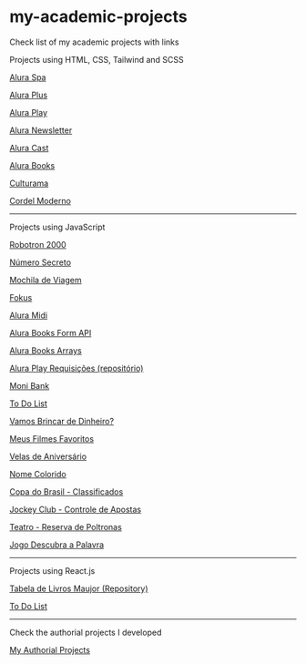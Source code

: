 # my-academic-projects
 Check list of my academic projects with links

Projects using HTML, CSS, Tailwind and SCSS

<a href="https://matheus-pombeiro.github.io/alura-spa">Alura Spa</a>

<a href="https://matheus-pombeiro.github.io/alura-plus">Alura Plus</a>

<a href="https://matheus-pombeiro.github.io/alura-play">Alura Play</a>

<a href="https://matheus-pombeiro.github.io/alura-newsletter/newsletter">Alura Newsletter</a>

<a href="https://matheus-pombeiro.github.io/alura-cast">Alura Cast</a>

<a href="https://matheus-pombeiro.github.io/alura-books">Alura Books</a>

<a href="https://matheus-pombeiro.github.io/culturama">Culturama</a>

<a href="https://matheus-pombeiro.github.io/cordel-moderno">Cordel Moderno</a>

<hr>

Projects using JavaScript

<a href="https://matheus-pombeiro.github.io/robotron-2000">Robotron 2000</a>

<a href="https://matheus-pombeiro.github.io/numero-secreto">Número Secreto</a>

<a href="https://matheus-pombeiro.github.io/mochila-de-viagem">Mochila de Viagem</a>

<a href="https://matheus-pombeiro.github.io/fokus">Fokus</a>

<a href="https://matheus-pombeiro.github.io/alura-midi">Alura Midi</a>

<a href="https://matheus-pombeiro.github.io/alura-books-form-api">Alura Books Form API</a>

<a href="https://matheus-pombeiro.github.io/alura-books-arrays">Alura Books Arrays</a>

<a href="https://github.com/Matheus-Pombeiro/alura-play-requisicoes">Alura Play Requisições (repositório)</a>

<a href="https://matheus-pombeiro.github.io/moni-bank">Moni Bank</a>

<a href="https://matheus-pombeiro.github.io/livrojs/cap10/ex10-1">To Do List</a>

<a href="https://matheus-pombeiro.github.io/livrojs/cap10/ex10-2">Vamos Brincar de Dinheiro?</a>

<a href="https://matheus-pombeiro.github.io/livrojs/cap10/ex10-3">Meus Filmes Favoritos</a>

<a href="https://matheus-pombeiro.github.io/livrojs/cap10/ex10-4">Velas de Aniversário</a>

<a href="https://matheus-pombeiro.github.io/livrojs/cap10/ex10-5">Nome Colorido</a>

<a href="https://matheus-pombeiro.github.io/livrojs/cap10/ex10-6">Copa do Brasil - Classificados</a>

<a href="https://matheus-pombeiro.github.io/livrojs/cap11/ex11-1">Jockey Club - Controle de Apostas</a>

<a href="https://matheus-pombeiro.github.io/livrojs/cap11/ex11-2">Teatro - Reserva de Poltronas</a>

<a href="https://matheus-pombeiro.github.io/livrojs/cap11/ex11-3">Jogo Descubra a Palavra</a>

<hr>

Projects using React.js

<a href="https://github.com/Matheus-Pombeiro/livro-react-maujor">Tabela de Livros Maujor (Repository)</a>

<a href="https://to-do-list-react-pombeiro.netlify.app/">To Do List</a>

<hr>

Check the authorial projects I developed

<a href="https://matheus-pombeiro.github.io/my-authorial-projects">My Authorial Projects</a>
